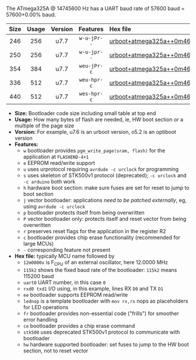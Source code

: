 The ATmega325A @ 14745600 Hz has a UART baud rate of 57600 baud = 57600+0.00% baud.

|Size|Usage|Version|Features|Hex file|
|:-:|:-:|:-:|:-:|:--|
|246|256|u7.7|`w-u-jPr--`|[urboot+atmega325a++0m4608x++++1k8_uart0_rxe0_txe1_lednop.hex](https://raw.githubusercontent.com/stefanrueger/urboot.hex/main/mcus/atmega325a/external_oscillator/fcpu++0m4608_Hz/br++++1k8_bps/urboot+atmega325a++0m4608x++++1k8_uart0_rxe0_txe1_lednop.hex)|
|250|256|u7.7|`w-u-jpr--`|[urboot+atmega325a++0m4608x++++1k8_uart0_rxe0_txe1_lednop_fr.hex](https://raw.githubusercontent.com/stefanrueger/urboot.hex/main/mcus/atmega325a/external_oscillator/fcpu++0m4608_Hz/br++++1k8_bps/urboot+atmega325a++0m4608x++++1k8_uart0_rxe0_txe1_lednop_fr.hex)|
|354|384|u7.7|`weu-jPr-c`|[urboot+atmega325a++0m4608x++++1k8_uart0_rxe0_txe1_ee_lednop_fr_ce.hex](https://raw.githubusercontent.com/stefanrueger/urboot.hex/main/mcus/atmega325a/external_oscillator/fcpu++0m4608_Hz/br++++1k8_bps/urboot+atmega325a++0m4608x++++1k8_uart0_rxe0_txe1_ee_lednop_fr_ce.hex)|
|336|512|u7.7|`weu-hpr-c`|[urboot+atmega325a++0m4608x++++1k8_uart0_rxe0_txe1_ee_lednop_fr_ce_hw.hex](https://raw.githubusercontent.com/stefanrueger/urboot.hex/main/mcus/atmega325a/external_oscillator/fcpu++0m4608_Hz/br++++1k8_bps/urboot+atmega325a++0m4608x++++1k8_uart0_rxe0_txe1_ee_lednop_fr_ce_hw.hex)|
|440|512|u7.7|`wes-hpr-c`|[urboot+atmega325a++0m4608x++++1k8_uart0_rxe0_txe1_ee_lednop_fr_ce_stk500_hw.hex](https://raw.githubusercontent.com/stefanrueger/urboot.hex/main/mcus/atmega325a/external_oscillator/fcpu++0m4608_Hz/br++++1k8_bps/urboot+atmega325a++0m4608x++++1k8_uart0_rxe0_txe1_ee_lednop_fr_ce_stk500_hw.hex)|

- **Size:** Bootloader code size including small table at top end
- **Usage:** How many bytes of flash are needed, ie, HW boot section or a multiple of the page size
- **Version:** For example, u7.6 is an urboot version, o5.2 is an optiboot version
- **Features:**
  + `w` bootloader provides `pgm_write_page(sram, flash)` for the application at `FLASHEND-4+1`
  + `e` EEPROM read/write support
  + `u` uses urprotocol requiring `avrdude -c urclock` for programming
  + `s` uses skeleton of STK500v1 protocol (deprecated); `-c urclock` and `-c arduino` both work
  + `h` hardware boot section: make sure fuses are set for reset to jump to boot section
  + `j` vector bootloader: applications *need to be patched externally*, eg, using `avrdude -c urclock`
  + `p` bootloader protects itself from being overwritten
  + `P` vector bootloader only: protects itself and reset vector from being overwritten
  + `r` preserves reset flags for the application in the register R2
  + `c` bootloader provides chip erase functionality (recommended for large MCUs)
  + `-` corresponding feature not present
- **Hex file:** typically MCU name followed by
  + `12m0000x` is F<sub>CPU</sub> of an external oscillator, here 12.0000 MHz
  + `115k2` shows the fixed baud rate of the bootloader: `115k2` means 115200 baud
  + `uart0` UART number, in this case `0`
  + `rxd0 txd1` I/O using, in this example, lines RX `D0` and TX `D1`
  + `ee` bootloader supports EEPROM read/write
  + `lednop` is a template bootloader with `mov rx,rx` nops as placeholders for LED operations
  + `fr` bootloader provides non-essential code ("frills") for smoother error handling
  + `ce` bootloader provides a chip erase command
  + `stk500` uses deprecated STK500v1 protocol to communicate with bootloader
  + `hw` hardware supported bootloader: set fuses to jump to the HW boot section, not to reset vector
